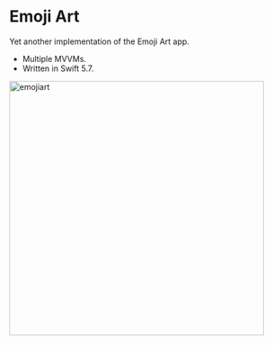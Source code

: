 # Emoji Art

Yet another implementation of the Emoji Art app.

* Multiple MVVMs.
* Written in Swift 5.7.

<img width="453" alt="emojiart" src="https://github.com/soylent/emojiart/assets/1593860/96e81bf2-8cf3-4ef1-bfc9-c5e0b9d96d89">
